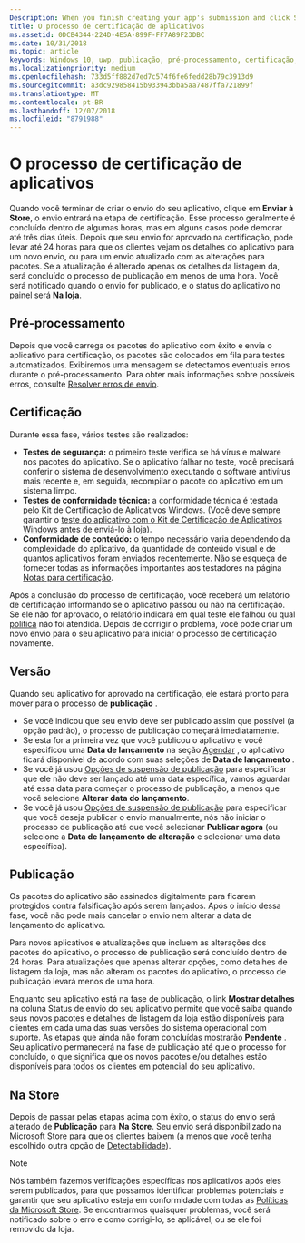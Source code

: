 ```yaml
---
Description: When you finish creating your app's submission and click Submit to the Store, the submission enters the certification step.
title: O processo de certificação de aplicativos
ms.assetid: 0DCB4344-224D-4E5A-899F-FF7A89F23DBC
ms.date: 10/31/2018
ms.topic: article
keywords: Windows 10, uwp, publicação, pré-processamento, certificação, lançamento, pendentes, enviar, publicar, status, tempo
ms.localizationpriority: medium
ms.openlocfilehash: 733d5ff882d7ed7c574f6fe6fedd28b79c3913d9
ms.sourcegitcommit: a3dc929858415b933943bba5aa7487ffa721899f
ms.translationtype: MT
ms.contentlocale: pt-BR
ms.lasthandoff: 12/07/2018
ms.locfileid: "8791988"
---
```

# <a name="the-app-certification-process"></a>O processo de certificação de aplicativos

Quando você terminar de criar o envio do seu aplicativo, clique em **Enviar à Store**, o envio entrará na etapa de certificação. Esse processo geralmente é concluído dentro de algumas horas, mas em alguns casos pode demorar até três dias úteis. Depois que seu envio for aprovado na certificação, pode levar até 24 horas para que os clientes vejam os detalhes do aplicativo para um novo envio, ou para um envio atualizado com as alterações para pacotes. Se a atualização é alterado apenas os detalhes da listagem da, será concluído o processo de publicação em menos de uma hora.  Você será notificado quando o envio for publicado, e o status do aplicativo no painel será **Na loja**.

## <a name="preprocessing"></a>Pré-processamento

Depois que você carrega os pacotes do aplicativo com êxito e envia o aplicativo para certificação, os pacotes são colocados em fila para testes automatizados. Exibiremos uma mensagem se detectamos eventuais erros durante o pré-processamento. Para obter mais informações sobre possíveis erros, consulte [Resolver erros de envio](resolve-submission-errors.md).

## <a name="certification"></a>Certificação

Durante essa fase, vários testes são realizados:

-   **Testes de segurança:** o primeiro teste verifica se há vírus e malware nos pacotes do aplicativo. Se o aplicativo falhar no teste, você precisará conferir o sistema de desenvolvimento executando o software antivírus mais recente e, em seguida, recompilar o pacote do aplicativo em um sistema limpo.
-   **Testes de conformidade técnica:** a conformidade técnica é testada pelo Kit de Certificação de Aplicativos Windows. (Você deve sempre garantir o [teste do aplicativo com o Kit de Certificação de Aplicativos Windows](../debug-test-perf/windows-app-certification-kit.md) antes de enviá-lo à loja).
-   **Conformidade de conteúdo:** o tempo necessário varia dependendo da complexidade do aplicativo, da quantidade de conteúdo visual e de quantos aplicativos foram enviados recentemente. Não se esqueça de fornecer todas as informações importantes aos testadores na página [Notas para certificação](notes-for-certification.md).

Após a conclusão do processo de certificação, você receberá um relatório de certificação informando se o aplicativo passou ou não na certificação. Se ele não for aprovado, o relatório indicará em qual teste ele falhou ou qual [política](https://docs.microsoft.com/legal/windows/agreements/store-policies) não foi atendida. Depois de corrigir o problema, você pode criar um novo envio para o seu aplicativo para iniciar o processo de certificação novamente.

## <a name="release"></a>Versão

Quando seu aplicativo for aprovado na certificação, ele estará pronto para mover para o processo de **publicação** .

- Se você indicou que seu envio deve ser publicado assim que possível (a opção padrão), o processo de publicação começará imediatamente.
- Se esta for a primeira vez que você publicou o aplicativo e você especificou uma **Data de lançamento** na seção [Agendar](configure-precise-release-scheduling.md#release) , o aplicativo ficará disponível de acordo com suas seleções de **Data de lançamento** .
- Se você já usou [Opções de suspensão de publicação](manage-submission-options.md#publishing-hold-options) para especificar que ele não deve ser lançado até uma data específica, vamos aguardar até essa data para começar o processo de publicação, a menos que você selecione **Alterar data do lançamento**.
- Se você já usou [Opções de suspensão de publicação](manage-submission-options.md#publishing-hold-options) para especificar que você deseja publicar o envio manualmente, nós não iniciar o processo de publicação até que você selecionar **Publicar agora** (ou selecione a **Data de lançamento de alteração** e selecionar uma data específica).


## <a name="publishing"></a>Publicação

Os pacotes do aplicativo são assinados digitalmente para ficarem protegidos contra falsificação após serem lançados. Após o início dessa fase, você não pode mais cancelar o envio nem alterar a data de lançamento do aplicativo.

Para novos aplicativos e atualizações que incluem as alterações dos pacotes do aplicativo, o processo de publicação será concluído dentro de 24 horas. Para atualizações que apenas alterar opções, como detalhes de listagem da loja, mas não alteram os pacotes do aplicativo, o processo de publicação levará menos de uma hora.

Enquanto seu aplicativo está na fase de publicação, o link **Mostrar detalhes** na coluna Status de envio do seu aplicativo permite que você saiba quando seus novos pacotes e detalhes de listagem da loja estão disponíveis para clientes em cada uma das suas versões do sistema operacional com suporte. As etapas que ainda não foram concluídas mostrarão **Pendente** . Seu aplicativo permanecerá na fase de publicação até que o processo for concluído, o que significa que os novos pacotes e/ou detalhes estão disponíveis para todos os clientes em potencial do seu aplicativo.

## <a name="in-the-store"></a>Na Store 

Depois de passar pelas etapas acima com êxito, o status do envio será alterado de **Publicação** para **Na Store**. Seu envio será disponibilizado na Microsoft Store para que os clientes baixem (a menos que você tenha escolhido outra opção de [Detectabilidade](choose-visibility-options.md#discoverability)). 

> [!NOTE]
> Nós também fazemos verificações específicas nos aplicativos após eles serem publicados, para que possamos identificar problemas potenciais e garantir que seu aplicativo esteja em conformidade com todas as [Políticas da Microsoft Store](https://docs.microsoft.com/legal/windows/agreements/store-policies). Se encontrarmos quaisquer problemas, você será notificado sobre o erro e como corrigi-lo, se aplicável, ou se ele foi removido da loja.

 

 

 




